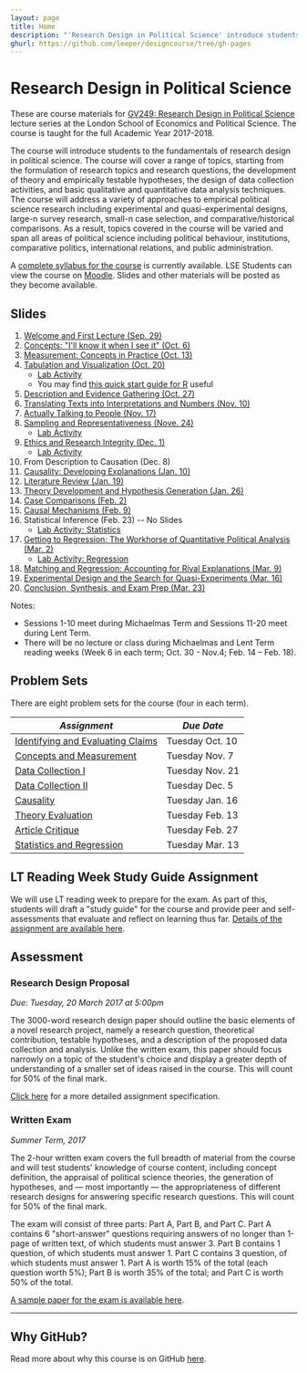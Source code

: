```yaml
---
layout: page
title: Home
description: "'Research Design in Political Science' introduce students to the fundamentals of research design in political science, starting from the formulation of research topics and research questions, the development of theory and empirically testable hypotheses, the design of data collection activities, and basic qualitative and quantitative data analysis techniques."
ghurl: https://github.com/leeper/designcourse/tree/gh-pages
---
```


# Research Design in Political Science

These are course materials for [GV249: Research Design in Political Science](http://www.lse.ac.uk/resources/calendar/courseGuides/GV/2015_GV249.htm) lecture series at the London School of Economics and Political Science. The course is taught for the full Academic Year 2017-2018. 

The course will introduce students to the fundamentals of research design in political science. The course will cover a range of topics, starting from the formulation of research topics and research questions, the development of theory and empirically testable hypotheses, the design of data collection activities, and basic qualitative and quantitative data analysis techniques. The course will address a variety of approaches to empirical political science research including experimental and quasi-experimental designs, large-n survey research, small-n case selection, and comparative/historical comparisons. As a result, topics covered in the course will be varied and span all areas of political science including political behaviour, institutions, comparative politics, international relations, and public administration.

A [complete syllabus for the course](Syllabus/Syllabus.pdf) is currently available. LSE Students can view the course on [Moodle](https://moodle.lse.ac.uk/course/view.php?id=4889). Slides and other materials will be posted as they become available.


## Slides

 1. [Welcome and First Lecture (Sep. 29)](Slides/lecture01.pdf)
 2. [Concepts: "I'll know it when I see it" (Oct. 6)](Slides/lecture02.pdf)
 3. [Measurement: Concepts in Practice (Oct. 13)](Slides/lecture03.pdf)
 4. [Tabulation and Visualization (Oct. 20)](Slides/lecture04.pdf)
     - [Lab Activity](Assignments/Lab1.pdf)
     - You may find [this quick start guide for R](http://thomasleeper.com/Rcourse/Intro2R/Intro2R.pdf) useful
 5. [Description and Evidence Gathering (Oct. 27)](Slides/lecture05.pdf)
 6. [Translating Texts into Interpretations and Numbers (Nov. 10)](Slides/lecture06.pdf)
 7. [Actually Talking to People (Nov. 17)](Slides/lecture07.pdf)
 8. [Sampling and Representativeness (Nove. 24)](Slides/lecture09.pdf)
     - [Lab Activity](Assignments/Lab2.pdf)
 9. [Ethics and Research Integrity (Dec. 1)](Slides/lecture10.pdf)
     - [Lab Activity](Assignments/EthicsScenarios.pdf)
 10. From Description to Causation (Dec. 8)
 11. [Causality: Developing Explanations (Jan. 10)](Slides/lecture11.pdf)
 12. [Literature Review (Jan. 19)](Slides/lecture12.pdf)
 13. [Theory Development and Hypothesis Generation (Jan. 26)](Slides/lecture13.pdf)
 14. [Case Comparisons (Feb. 2)](Slides/lecture14.pdf)
 15. [Causal Mechanisms (Feb. 9)](Slides/lecture15.pdf)
 16. Statistical Inference (Feb. 23) -- No Slides
     - [Lab Activity: Statistics](Assignments/Lab3.pdf)
 17. [Getting to Regression: The Workhorse of Quantitative Political Analysis (Mar. 2)](Slides/lecture17.pdf)
     - [Lab Activity: Regression](Assignments/Lab4.pdf)
 18. [Matching and Regression: Accounting for Rival Explanations (Mar. 9)](Slides/lecture18.pdf)
 19. [Experimental Design and the Search for Quasi-Experiments (Mar. 16)](Slides/lecture19.pdf)
 20. [Conclusion, Synthesis, and Exam Prep (Mar. 23)](Slides/lecture20.pdf)

Notes:

 - Sessions 1-10 meet during Michaelmas Term and Sessions 11-20 meet during Lent Term.
 - There will be no lecture or class during Michaelmas and Lent Term reading weeks (Week 6 in each term; Oct. 30 - Nov.4; Feb. 14 – Feb. 18).

 
## Problem Sets

There are eight problem sets for the course (four in each term).

| *Assignment* | *Due Date* |
| ---------- | -------- |
| [Identifying and Evaluating Claims](Assignments/ProblemSet1.html) | Tuesday Oct. 10 |
| [Concepts and Measurement](Assignments/ProblemSet2.html) | Tuesday Nov. 7 |
| [Data Collection I](Assignments/ProblemSet3.html) | Tuesday Nov. 21 |
| [Data Collection II](Assignments/ProblemSet4.html) | Tuesday Dec. 5 |
| [Causality](Assignments/ProblemSet5.html) | Tuesday Jan. 16 |
| [Theory Evaluation](Assignments/ProblemSet6.html) | Tuesday Feb. 13 |
| [Article Critique](Assignments/ProblemSet7.html) | Tuesday Feb. 27 |
| [Statistics and Regression](Assignments/ProblemSet8.html) | Tuesday Mar. 13 |

## LT Reading Week Study Guide Assignment

We will use LT reading week to prepare for the exam. As part of this, students will draft a "study guide" for the course and provide peer and self-assessments that evaluate and reflect on learning thus far. [Details of the assignment are available here](Assignments/LiteratureReviewAssignment.html).

## Assessment

### Research Design Proposal

*Due: Tuesday, 20 March 2017 at 5:00pm*

The 3000-word research design paper should outline the basic elements of a novel research project, namely a research question, theoretical contribution, testable hypotheses, and a description of the proposed data collection and analysis. Unlike the written exam, this paper should focus narrowly on a topic of the student's choice and display a greater depth of understanding of a smaller set of ideas raised in the course. This will count for 50% of the final mark.

[Click here](Assignments/ResearchDesignProposal.html) for a more detailed assignment specification.

### Written Exam

*Summer Term, 2017*

The 2-hour written exam covers the full breadth of material from the course and will test students' knowledge of course content, including concept definition, the appraisal of political science theories, the generation of hypotheses, and — most importantly — the appropriateness of different research designs for answering specific research questions. This will count for 50% of the final mark.

The exam will consist of three parts: Part A, Part B, and Part C. Part A contains 6 "short-answer" questions requiring answers of no longer than 1-page of written text, of which students must answer 3. Part B contains 1 question, of which students must answer 1. Part C contains 3 question, of which students must answer 1. Part A is worth 15% of the total (each question worth 5%); Part B is worth 35% of the total; and Part C is worth 50% of the total.

[A sample paper for the exam is available here](Syllabus/SamplePaper.pdf).

---

## Why GitHub?

Read more about why this course is on GitHub [here](fork.html).
